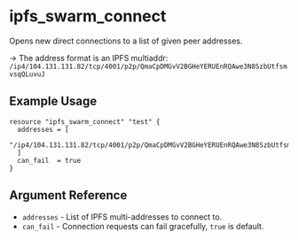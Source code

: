 # ipfs_swarm_connect

Opens new direct connections to a list of given peer addresses.

-> The address format is an IPFS multiaddr: `/ip4/104.131.131.82/tcp/4001/p2p/QmaCpDMGvV2BGHeYERUEnRQAwe3N8SzbUtfsmvsqQLuvuJ`


## Example Usage

```hcl
resource "ipfs_swarm_connect" "test" {
  addresses = [
      "/ip4/104.131.131.82/tcp/4001/p2p/QmaCpDMGvV2BGHeYERUEnRQAwe3N8SzbUtfsmvsqQLuvuJ"
  ]
  can_fail  = true
}
```

## Argument Reference

* `addresses` - List of IPFS multi-addresses to connect to.
* `can_fail` - Connection requests can fail gracefully, `true` is default.
